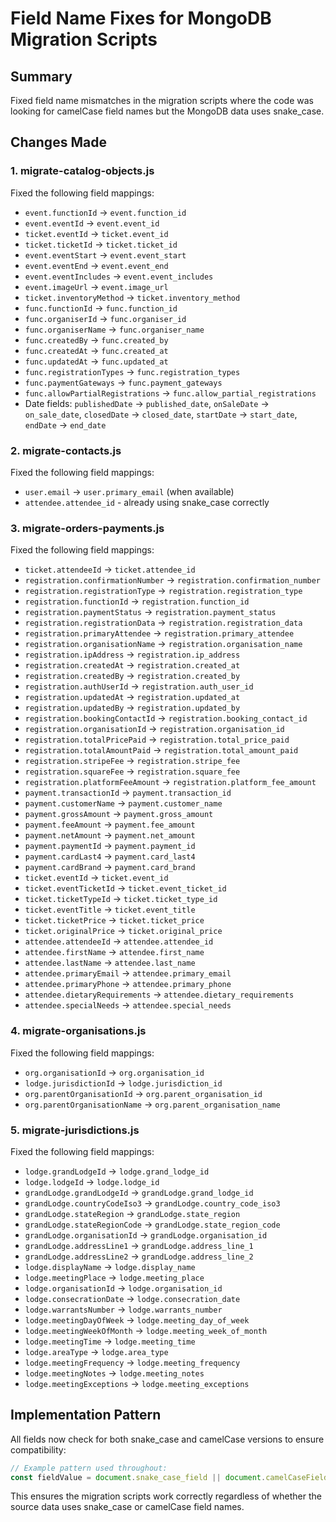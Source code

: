 # Field Name Fixes for MongoDB Migration Scripts

## Summary
Fixed field name mismatches in the migration scripts where the code was looking for camelCase field names but the MongoDB data uses snake_case.

## Changes Made

### 1. migrate-catalog-objects.js
Fixed the following field mappings:
- `event.functionId` → `event.function_id`
- `event.eventId` → `event.event_id`
- `ticket.eventId` → `ticket.event_id`
- `ticket.ticketId` → `ticket.ticket_id`
- `event.eventStart` → `event.event_start`
- `event.eventEnd` → `event.event_end`
- `event.eventIncludes` → `event.event_includes`
- `event.imageUrl` → `event.image_url`
- `ticket.inventoryMethod` → `ticket.inventory_method`
- `func.functionId` → `func.function_id`
- `func.organiserId` → `func.organiser_id`
- `func.organiserName` → `func.organiser_name`
- `func.createdBy` → `func.created_by`
- `func.createdAt` → `func.created_at`
- `func.updatedAt` → `func.updated_at`
- `func.registrationTypes` → `func.registration_types`
- `func.paymentGateways` → `func.payment_gateways`
- `func.allowPartialRegistrations` → `func.allow_partial_registrations`
- Date fields: `publishedDate` → `published_date`, `onSaleDate` → `on_sale_date`, `closedDate` → `closed_date`, `startDate` → `start_date`, `endDate` → `end_date`

### 2. migrate-contacts.js
Fixed the following field mappings:
- `user.email` → `user.primary_email` (when available)
- `attendee.attendee_id` - already using snake_case correctly

### 3. migrate-orders-payments.js
Fixed the following field mappings:
- `ticket.attendeeId` → `ticket.attendee_id`
- `registration.confirmationNumber` → `registration.confirmation_number`
- `registration.registrationType` → `registration.registration_type`
- `registration.functionId` → `registration.function_id`
- `registration.paymentStatus` → `registration.payment_status`
- `registration.registrationData` → `registration.registration_data`
- `registration.primaryAttendee` → `registration.primary_attendee`
- `registration.organisationName` → `registration.organisation_name`
- `registration.ipAddress` → `registration.ip_address`
- `registration.createdAt` → `registration.created_at`
- `registration.createdBy` → `registration.created_by`
- `registration.authUserId` → `registration.auth_user_id`
- `registration.updatedAt` → `registration.updated_at`
- `registration.updatedBy` → `registration.updated_by`
- `registration.bookingContactId` → `registration.booking_contact_id`
- `registration.organisationId` → `registration.organisation_id`
- `registration.totalPricePaid` → `registration.total_price_paid`
- `registration.totalAmountPaid` → `registration.total_amount_paid`
- `registration.stripeFee` → `registration.stripe_fee`
- `registration.squareFee` → `registration.square_fee`
- `registration.platformFeeAmount` → `registration.platform_fee_amount`
- `payment.transactionId` → `payment.transaction_id`
- `payment.customerName` → `payment.customer_name`
- `payment.grossAmount` → `payment.gross_amount`
- `payment.feeAmount` → `payment.fee_amount`
- `payment.netAmount` → `payment.net_amount`
- `payment.paymentId` → `payment.payment_id`
- `payment.cardLast4` → `payment.card_last4`
- `payment.cardBrand` → `payment.card_brand`
- `ticket.eventId` → `ticket.event_id`
- `ticket.eventTicketId` → `ticket.event_ticket_id`
- `ticket.ticketTypeId` → `ticket.ticket_type_id`
- `ticket.eventTitle` → `ticket.event_title`
- `ticket.ticketPrice` → `ticket.ticket_price`
- `ticket.originalPrice` → `ticket.original_price`
- `attendee.attendeeId` → `attendee.attendee_id`
- `attendee.firstName` → `attendee.first_name`
- `attendee.lastName` → `attendee.last_name`
- `attendee.primaryEmail` → `attendee.primary_email`
- `attendee.primaryPhone` → `attendee.primary_phone`
- `attendee.dietaryRequirements` → `attendee.dietary_requirements`
- `attendee.specialNeeds` → `attendee.special_needs`

### 4. migrate-organisations.js
Fixed the following field mappings:
- `org.organisationId` → `org.organisation_id`
- `lodge.jurisdictionId` → `lodge.jurisdiction_id`
- `org.parentOrganisationId` → `org.parent_organisation_id`
- `org.parentOrganisationName` → `org.parent_organisation_name`

### 5. migrate-jurisdictions.js
Fixed the following field mappings:
- `lodge.grandLodgeId` → `lodge.grand_lodge_id`
- `lodge.lodgeId` → `lodge.lodge_id`
- `grandLodge.grandLodgeId` → `grandLodge.grand_lodge_id`
- `grandLodge.countryCodeIso3` → `grandLodge.country_code_iso3`
- `grandLodge.stateRegion` → `grandLodge.state_region`
- `grandLodge.stateRegionCode` → `grandLodge.state_region_code`
- `grandLodge.organisationId` → `grandLodge.organisation_id`
- `grandLodge.addressLine1` → `grandLodge.address_line_1`
- `grandLodge.addressLine2` → `grandLodge.address_line_2`
- `lodge.displayName` → `lodge.display_name`
- `lodge.meetingPlace` → `lodge.meeting_place`
- `lodge.organisationId` → `lodge.organisation_id`
- `lodge.consecrationDate` → `lodge.consecration_date`
- `lodge.warrantsNumber` → `lodge.warrants_number`
- `lodge.meetingDayOfWeek` → `lodge.meeting_day_of_week`
- `lodge.meetingWeekOfMonth` → `lodge.meeting_week_of_month`
- `lodge.meetingTime` → `lodge.meeting_time`
- `lodge.areaType` → `lodge.area_type`
- `lodge.meetingFrequency` → `lodge.meeting_frequency`
- `lodge.meetingNotes` → `lodge.meeting_notes`
- `lodge.meetingExceptions` → `lodge.meeting_exceptions`

## Implementation Pattern
All fields now check for both snake_case and camelCase versions to ensure compatibility:
```javascript
// Example pattern used throughout:
const fieldValue = document.snake_case_field || document.camelCaseField;
```

This ensures the migration scripts work correctly regardless of whether the source data uses snake_case or camelCase field names.